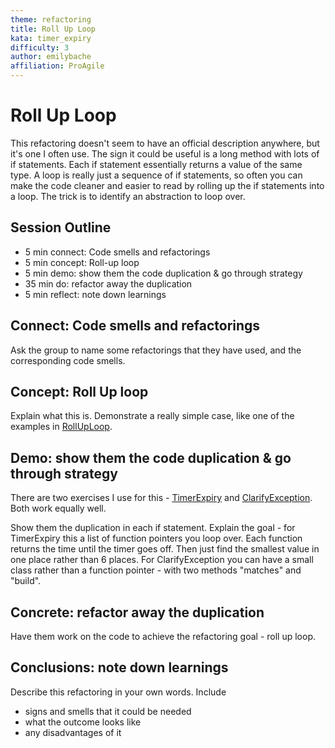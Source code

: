 ```yaml
---
theme: refactoring
title: Roll Up Loop
kata: timer_expiry
difficulty: 3
author: emilybache
affiliation: ProAgile
---
```


# Roll Up Loop

This refactoring doesn't seem to have an official description anywhere, but it's one I often use. The sign it could be useful is a long method with lots of if statements. Each if statement essentially returns a value of the same type. A loop is really just a sequence of if statements, so often you can make the code cleaner and easier to read by rolling up the if statements into a loop. The trick is to identify an abstraction to loop over.

## Session Outline

* 5 min connect: Code smells and refactorings 
* 5 min concept: Roll-up loop
* 5 min demo: show them the code duplication & go through strategy
* 35 min do: refactor away the duplication
* 5 min reflect: note down learnings


## Connect: Code smells and refactorings

Ask the group to name some refactorings that they have used, and the corresponding code smells.

## Concept: Roll Up loop

Explain what this is. Demonstrate a really simple case, like one of the examples in [RollUpLoop](https://github.com/emilybache/RollUpLoop).

## Demo: show them the code duplication & go through strategy
There are two exercises I use for this - [TimerExpiry](https://github.com/emilybache/TimerExpiry-Refactoring-Kata) and [ClarifyException](https://github.com/emilybache/Clarify-Exception-Refactoring-Kata). Both work equally well.

Show them the duplication in each if statement. Explain the goal - for TimerExpiry this a list of function pointers you loop over. Each function returns the time until the timer goes off. Then just find the smallest value in one place rather than 6 places. For ClarifyException you can have a small class rather than a function pointer - with two methods "matches" and "build".

## Concrete: refactor away the duplication

Have them work on the code to achieve the refactoring goal - roll up loop.

## Conclusions: note down learnings

Describe this refactoring in your own words. Include

* signs and smells that it could be needed
* what the outcome looks like
* any disadvantages of it
